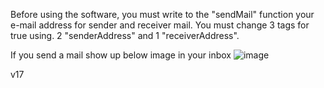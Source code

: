 Before using the software, you must write to the "sendMail" function your e-mail address for sender and receiver mail.
You must change 3 tags for true using. 2 "senderAddress" and 1 "receiverAddress".

If you send a mail show up below image in your inbox
![image](https://github.com/yildirimlutfi/DeviceMaintenanceReminder/assets/58117960/043cdbb0-1c75-4d14-b6f1-3e08ad244e8e)


v17
